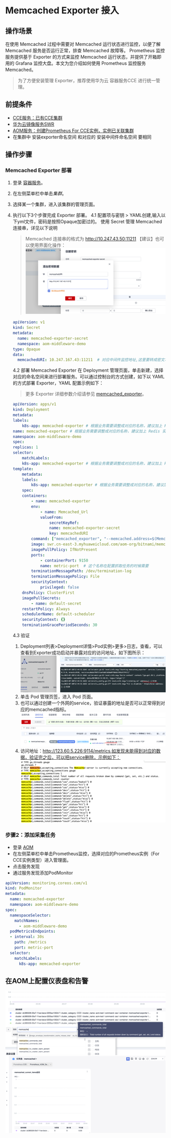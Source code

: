 # Memcached Exporter 接入

## 操作场景

在使用 Memcached 过程中需要对 Memcached 运行状态进行监控，以便了解 Memcached 服务是否运行正常，排查 Memcached 故障等。 Prometheus 监控服务提供基于 Exporter 的方式来监控 Memcached 运行状态，并提供了开箱即用的 Grafana 监控大盘。本文为您介绍如何使用 Prometheus 监控服务 Memcached。

> 为了方便安装管理 Exporter，推荐使用华为云 容器服务CCE 进行统一管理。

## 前提条件

- [CCE服务：已有CCE集群](https://console.huaweicloud.com/cce2.0)
- [华为云镜像服务SWR](https://console.huaweicloud.com/swr)
- [AOM服务：创建Prometheus For CCE实例，实例已关联集群](https://console.huaweicloud.com/aom2)
- 在集群中 安装exporter命名空间 和对应的 安装中间件命名空间 要相同

## 操作步骤

### Memcached Exporter 部署

1. 登录 [容器服务](https://console.huaweicloud.com/cce2.0)。
2. 在左侧菜单栏中单击*集群*。
3. 选择某一个集群，进入该集群的管理页面。
4. 执行以下3个步骤完成 Exporter 部署。
   4.1 配置项与密钥 > YAML创建,输入以下yml文件，密码是按照Opaque加密过的。
   使用 Secret 管理 Memcached 连接串，详见以下说明
   >  Memcached 连接串的格式为 http://10.247.43.50:11211
    【建议】也可以使用界面化操作：
    ![Alt text](images/image12.png)
    ```yml
    apiVersion: v1
    kind: Secret
    metadata:
      name: memcached-exporter-secret
      namespace: aom-middleware-demo
    type: Opaque
    data:
      memcachedURI: 10.247.167.43:11211  # 对应中间件监控地址,这里要转成密文才能通过yml文件创建
    ```
    4.2 部署 Memcached Exporter
    在 Deployment 管理页面，单击新建，选择对应的命名空间来进行部署服务。可以通过控制台的方式创建，如下以 YAML 的方式部署 Exporter，YAML 配置示例如下：
    > 更多 Exporter 详细参数介绍请参见 [memcached_exporter](https://github.com/prometheus/memcached_exporter)。

    ```yaml
    apiVersion: apps/v1
    kind: Deployment
    metadata:
    labels:
        k8s-app: memcached-exporter # 根据业务需要调整成对应的名称，建议加上 Redis 实例的信息
    name: memcached-exporter # 根据业务需要调整成对应的名称，建议加上 Redis 实例的信息
    namespace: aom-middleware-demo
    spec:
    replicas: 1
    selector:
        matchLabels:
        k8s-app: memcached-exporter # 根据业务需要调整成对应的名称，建议加上 Redis 实例的信息
    template:
        metadata:
        labels:
            k8s-app: memcached-exporter # 根据业务需要调整成对应的名称，建议加上 Redis 实例的信息
        spec:
        containers:
            - name: memcached-exporter
            env:
                - name: Memcached_Url
                valueFrom:
                    secretKeyRef:
                    name: memcached-exporter-secret
                    key: memcachedURI
            command: ["memcached_exporter", "--memcached.address=$(Memcached_Url)"]
            image: swr.cn-east-3.myhuaweicloud.com/aom-org/bitnami/memcached-exporter:0.13.0
            imagePullPolicy: IfNotPresent
            ports:
                - containerPort: 9150
                name: metric-port  # 这个名称在配置抓取任务的时候需要
            terminationMessagePath: /dev/termination-log
            terminationMessagePolicy: File
            securityContext:
                privileged: false
        dnsPolicy: ClusterFirst
        imagePullSecrets:
            - name: default-secret
        restartPolicy: Always
        schedulerName: default-scheduler
        securityContext: {}
        terminationGracePeriodSeconds: 30
    ```
    4.3 验证
    1. Deployment列表>Deployment详情>Pod实例>更多>日志，查看，可以查看到Exporter成功启动并暴露对应的访问地址，如下图所示：
    ![Alt text](images/image13.png)
    2. 单击 Pod 管理页签，进入 Pod 页面。
    3. 也可以通过创建一个外网的service，验证暴露的地址是否可以正常得到对应的memcached指标。
    ![Alt text](images/image15.png)
    4. 访问地址：http://123.60.5.226:9114/metrics,如发现未能得到对应的数据，验证完之后，可以把service删除，示例如下：
    ![Alt text](images/image14.png)

### 步骤2：添加采集任务

- 登录 [AOM](https://console.huaweicloud.com/aom2)
- 在左侧菜单栏中单击Prometheus监控，选择对应的Prometheus实例（For CCE实例类型）进入管理面。
- 点击服务发现
- 通过服务发现添加PodMonitor

```yml
apiVersion: monitoring.coreos.com/v1
kind: PodMonitor
metadata:
  name: memcached-exporter
  namespace: aom-middleware-demo
spec:
  namespaceSelector:
    matchNames:
      - aom-middleware-demo
  podMetricsEndpoints:
  - interval: 30s
    path: /metrics
    port: metric-port
  selector:
    matchLabels:
      k8s-app: memcached-exporter
```

## 在AOM上配置仪表盘和告警
![Alt text](images/image16.png)
![Alt text](images/image17.png)